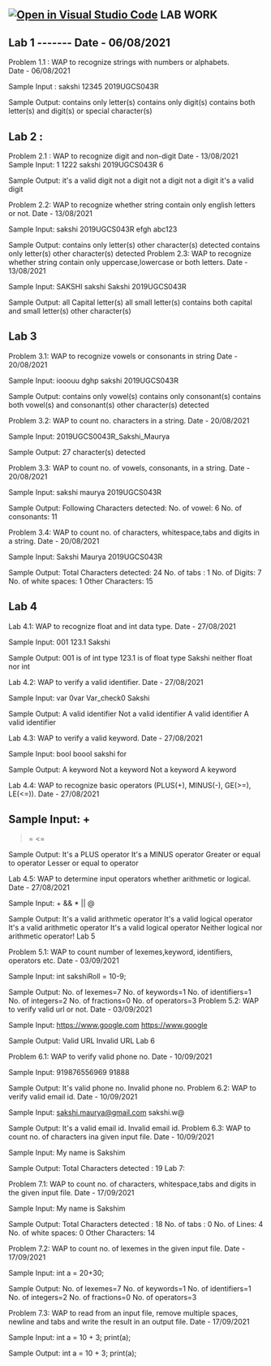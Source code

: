 [![Open in Visual Studio Code](https://classroom.github.com/assets/open-in-vscode-f059dc9a6f8d3a56e377f745f24479a46679e63a5d9fe6f495e02850cd0d8118.svg)](https://classroom.github.com/online_ide?assignment_repo_id=6177941&assignment_repo_type=AssignmentRepo)
LAB WORK
-------------
Lab 1  -------  Date - 06/08/2021
------------
Problem 1.1 : WAP to recognize strings with numbers or alphabets.                                          
Date - 06/08/2021

Sample Input :
sakshi
12345
2019UGCS043R

Sample Output:
contains only letter(s)
contains only digit(s)
contains both letter(s) and digit(s) or special character(s)

Lab 2 :
-------------
Problem 2.1 : WAP to recognize digit and non-digit
Date - 13/08/2021
Sample Input:
1 1222 sakshi 2019UGCS043R 6

Sample Output: it's a valid digit not a digit not a digit not a digit it's a valid digit


Problem 2.2: WAP to recognize whether string contain only english letters or not.
Date - 13/08/2021

Sample Input:
sakshi 
2019UGCS043R
efgh
abc123

Sample Output:
contains only letter(s)
other character(s) detected
contains only letter(s)
other character(s) detected
Problem 2.3: WAP to recognize whether string contain only uppercase,lowercase or both letters.
Date - 13/08/2021

Sample Input:
SAKSHI
sakshi
Sakshi
2019UGCS043R

Sample Output:
all Capital letter(s)
all small letter(s)
contains both capital and small letter(s)
other character(s)

Lab 3
--------------
Problem 3.1: WAP to recognize vowels or consonants in string
Date - 20/08/2021

Sample Input:
iooouu
dghp
sakshi
2019UGCS043R

Sample Output:
contains only vowel(s)
contains only consonant(s)
contains both vowel(s) and consonant(s)
other character(s) detected

Problem 3.2: WAP to count no. characters in a string.
Date - 20/08/2021

Sample Input:
2019UGCS0043R_Sakshi_Maurya

Sample Output:
27 character(s) detected

Problem 3.3: WAP to count no. of vowels, consonants, in a string.
Date - 20/08/2021

Sample Input:
sakshi maurya 2019UGCS043R

Sample Output:
Following Characters detected:
No. of vowel: 6
No. of consonants: 11


Problem 3.4: WAP to count no. of characters, whitespace,tabs and digits in a string.
Date - 20/08/2021

Sample Input:
Sakshi Maurya    2019UGCS043R

Sample Output:
Total Characters detected: 24
No. of tabs : 1
No. of Digits: 7
No. of white spaces: 1
Other Characters: 15

Lab 4
---------------
Lab 4.1: WAP to recognize float and int data type.
Date - 27/08/2021

Sample Input:
001
123.1
Sakshi

Sample Output:
001 is of int type
123.1 is of float type
Sakshi neither float nor int


Lab 4.2: WAP to verify a valid identifier.
Date - 27/08/2021

Sample Input:
var
0var
Var_check0
Sakshi

Sample Output:
A valid identifier
Not a valid identifier
A valid identifier
A valid identifier


Lab 4.3: WAP to verify a valid keyword.
Date - 27/08/2021

Sample Input:
bool
boool
sakshi
for

Sample Output:
A keyword
Not a keyword
Not a keyword
A keyword


Lab 4.4: WAP to recognize basic operators (PLUS(+), MINUS(-), GE(>=), LE(<=)).
Date - 27/08/2021

Sample Input:
+
-
>=
<=

Sample Output:
It's a PLUS operator
It's a MINUS operator
Greater or equal to operator
Lesser or equal to operator


Lab 4.5: WAP to determine input operators whether arithmetic or logical.
Date - 27/08/2021

Sample Input:
+
&&
*
||
@

Sample Output:
It's a valid arithmetic operator
It's a valid logical operator
It's a valid arithmetic operator
It's a valid logical operator
Neither logical nor arithmetic operator!
Lab 5

Problem 5.1: WAP to count number of lexemes,keyword, identifiers, operators etc.
Date - 03/09/2021

Sample Input:
int sakshiRoll = 10-9;

Sample Output:
No. of lexemes=7
No. of keywords=1
No. of identifiers=1
No. of integers=2
No. of fractions=0
No. of operators=3
Problem 5.2: WAP to verify valid url or not.
Date - 03/09/2021

Sample Input:
https://www.google.com
https://www.google

Sample Output:
Valid URL
Invalid URL
Lab 6

Problem 6.1: WAP to verify valid phone no.
Date - 10/09/2021

Sample Input:
919876556969
91888

Sample Output:
It's valid phone no.
Invalid phone no.
Problem 6.2: WAP to verify valid email id.
Date - 10/09/2021

Sample Input:
sakshi.maurya@gmail.com
sakshi.w@

Sample Output:
It's a valid email id.
Invalid email id.
Problem 6.3: WAP to count no. of characters ina given input file.
Date - 10/09/2021

Sample Input:
My
name
is
Sakshim

Sample Output:
Total Characters detected : 19
Lab 7:

Problem 7.1: WAP to count no. of characters, whitespace,tabs and digits in the given input file. Date - 17/09/2021

Sample Input:
My
name
is
Sakshim

Sample Output:
Total Characters detected : 18
No. of tabs : 0
No. of Lines: 4
No. of white spaces: 0
Other Characters: 14


Problem 7.2: WAP to count no. of lexemes in the given input file. Date - 17/09/2021

Sample Input:
int a = 20+30;

Sample Output:
No. of lexemes=7
No. of keywords=1
No. of identifiers=1
No. of integers=2
No. of fractions=0
No. of operators=3


Problem 7.3: WAP to read from an input file, remove multiple spaces, newline and tabs and write the result in an output file. Date - 17/09/2021

Sample Input:
int a =   10 + 3;
print(a);

Sample Output:
int a = 10 + 3;
print(a);
